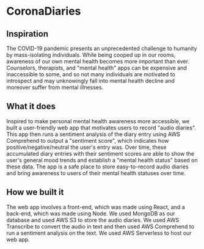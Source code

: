 # CoronaDiaries

## Inspiration
The COVID-19 pandemic presents an unprecedented challenge to humanity by mass-isolating individuals. While being cooped up in our rooms, awareness of our own mental health becomes more important than ever. Counselors, therapists, and "mental health" apps can be expensive and inaccessible to some, and so not many individuals are motivated to introspect and may unknowingly fall into mental health decline and moreover suffer from mental illnesses.

## What it does
Inspired to make personal mental health awareness more accessible, we built a user-friendly web app that motivates users to record "audio diaries". This app then runs a sentiment analysis of the diary entry using AWS Comprehend to output a "sentiment score", which indicates how positive/negative/neutral the user's entry was. Over time, these accumulated diary entries with their sentiment scores are able to show the user's general mood trends and establish a "mental health status" based on these data. The app is a safe place to store easy-to-record audio diaries and bring awareness to users of their mental health statuses over time.

## How we built it
The web app involves a front-end, which was made using React, and a back-end, which was made using Node. We used MongoDB as our database and used AWS S3 to store the audio diaries. We used AWS Transcribe to convert the audio in text and then used AWS Comprehend to run a sentiment analysis on the text. We used AWS Serverless to host our web app.